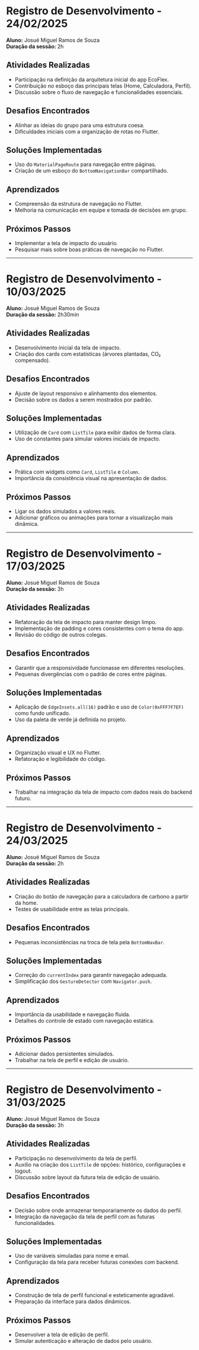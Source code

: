 # Registro de Desenvolvimento - 24/02/2025

**Aluno:** Josué Miguel Ramos de Souza  
**Duração da sessão:** 2h  

## Atividades Realizadas
- Participação na definição da arquitetura inicial do app EcoFlex.
- Contribuição no esboço das principais telas (Home, Calculadora, Perfil).
- Discussão sobre o fluxo de navegação e funcionalidades essenciais.

## Desafios Encontrados
- Alinhar as ideias do grupo para uma estrutura coesa.
- Dificuldades iniciais com a organização de rotas no Flutter.

## Soluções Implementadas
- Uso do `MaterialPageRoute` para navegação entre páginas.
- Criação de um esboço do `BottomNavigationBar` compartilhado.

## Aprendizados
- Compreensão da estrutura de navegação no Flutter.
- Melhoria na comunicação em equipe e tomada de decisões em grupo.

## Próximos Passos
- Implementar a tela de impacto do usuário.
- Pesquisar mais sobre boas práticas de navegação no Flutter.

---

# Registro de Desenvolvimento - 10/03/2025

**Aluno:** Josué Miguel Ramos de Souza  
**Duração da sessão:** 2h30min  

## Atividades Realizadas
- Desenvolvimento inicial da tela de impacto.
- Criação dos cards com estatísticas (árvores plantadas, CO₂ compensado).

## Desafios Encontrados
- Ajuste de layout responsivo e alinhamento dos elementos.
- Decisão sobre os dados a serem mostrados por padrão.

## Soluções Implementadas
- Utilização de `Card` com `ListTile` para exibir dados de forma clara.
- Uso de constantes para simular valores iniciais de impacto.

## Aprendizados
- Prática com widgets como `Card`, `ListTile` e `Column`.
- Importância da consistência visual na apresentação de dados.

## Próximos Passos
- Ligar os dados simulados a valores reais.
- Adicionar gráficos ou animações para tornar a visualização mais dinâmica.

---

# Registro de Desenvolvimento - 17/03/2025

**Aluno:** Josué Miguel Ramos de Souza  
**Duração da sessão:** 3h  

## Atividades Realizadas
- Refatoração da tela de impacto para manter design limpo.
- Implementação de padding e cores consistentes com o tema do app.
- Revisão do código de outros colegas.

## Desafios Encontrados
- Garantir que a responsividade funcionasse em diferentes resoluções.
- Pequenas divergências com o padrão de cores entre páginas.

## Soluções Implementadas
- Aplicação de `EdgeInsets.all(16)` padrão e uso de `Color(0xFFF7F7EF)` como fundo unificado.
- Uso da paleta de verde já definida no projeto.

## Aprendizados
- Organização visual e UX no Flutter.
- Refatoração e legibilidade do código.

## Próximos Passos
- Trabalhar na integração da tela de impacto com dados reais do backend futuro.

---

# Registro de Desenvolvimento - 24/03/2025

**Aluno:** Josué Miguel Ramos de Souza  
**Duração da sessão:** 2h  

## Atividades Realizadas
- Criação do botão de navegação para a calculadora de carbono a partir da home.
- Testes de usabilidade entre as telas principais.

## Desafios Encontrados
- Pequenas inconsistências na troca de tela pela `BottomNavBar`.

## Soluções Implementadas
- Correção do `currentIndex` para garantir navegação adequada.
- Simplificação dos `GestureDetector` com `Navigator.push`.

## Aprendizados
- Importância da usabilidade e navegação fluida.
- Detalhes do controle de estado com navegação estática.

## Próximos Passos
- Adicionar dados persistentes simulados.
- Trabalhar na tela de perfil e edição de usuário.

---

# Registro de Desenvolvimento - 31/03/2025

**Aluno:** Josué Miguel Ramos de Souza  
**Duração da sessão:** 3h  

## Atividades Realizadas
- Participação no desenvolvimento da tela de perfil.
- Auxílio na criação dos `ListTile` de opções: histórico, configurações e logout.
- Discussão sobre layout da futura tela de edição de usuário.

## Desafios Encontrados
- Decisão sobre onde armazenar temporariamente os dados do perfil.
- Integração da navegação da tela de perfil com as futuras funcionalidades.

## Soluções Implementadas
- Uso de variáveis simuladas para nome e email.
- Configuração da tela para receber futuras conexões com backend.

## Aprendizados
- Construção de tela de perfil funcional e esteticamente agradável.
- Preparação da interface para dados dinâmicos.

## Próximos Passos
- Desenvolver a tela de edição de perfil.
- Simular autenticação e alteração de dados pelo usuário.
